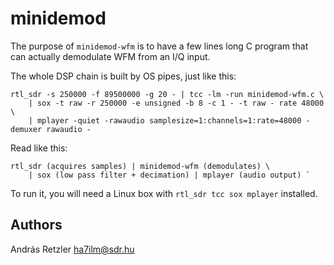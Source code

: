 minidemod
=========

The purpose of `minidemod-wfm` is to have a few lines long C program
that can actually demodulate WFM from an I/Q input.

The whole DSP chain is built by OS pipes, just like this:

	rtl_sdr -s 250000 -f 89500000 -g 20 - | tcc -lm -run minidemod-wfm.c \
		| sox -t raw -r 250000 -e unsigned -b 8 -c 1 - -t raw - rate 48000 \
		| mplayer -quiet -rawaudio samplesize=1:channels=1:rate=48000 -demuxer rawaudio -

Read like this:

	rtl_sdr (acquires samples) | minidemod-wfm (demodulates) \
		| sox (low pass filter + decimation) | mplayer (audio output) `

To run it, you will need a Linux box with `rtl_sdr tcc sox mplayer` installed.

Authors
-------

András Retzler <ha7ilm@sdr.hu>
